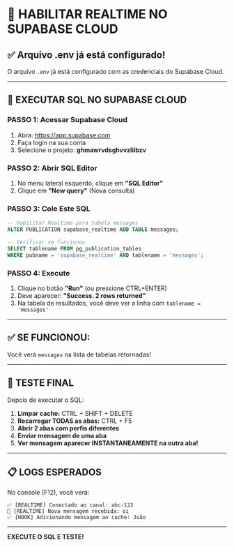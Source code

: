 # 🚨 HABILITAR REALTIME NO SUPABASE CLOUD

## ✅ Arquivo .env já está configurado!

O arquivo `.env` já está configurado com as credenciais do Supabase Cloud.

---

## 🎯 EXECUTAR SQL NO SUPABASE CLOUD

### PASSO 1: Acessar Supabase Cloud
1. Abra: https://app.supabase.com
2. Faça login na sua conta
3. Selecione o projeto: **ghmawrvdsghvvzliibzv**

### PASSO 2: Abrir SQL Editor
1. No menu lateral esquerdo, clique em **"SQL Editor"**
2. Clique em **"New query"** (Nova consulta)

### PASSO 3: Cole Este SQL
```sql
-- Habilitar Realtime para tabela messages
ALTER PUBLICATION supabase_realtime ADD TABLE messages;

-- Verificar se funcionou
SELECT tablename FROM pg_publication_tables 
WHERE pubname = 'supabase_realtime' AND tablename = 'messages';
```

### PASSO 4: Execute
1. Clique no botão **"Run"** (ou pressione CTRL+ENTER)
2. Deve aparecer: **"Success. 2 rows returned"**
3. Na tabela de resultados, você deve ver a linha com `tablename = 'messages'`

---

## ✅ SE FUNCIONOU:
Você verá `messages` na lista de tabelas retornadas!

---

## 🧪 TESTE FINAL

Depois de executar o SQL:

1. **Limpar cache:** CTRL + SHIFT + DELETE
2. **Recarregar TODAS as abas:** CTRL + F5
3. **Abrir 2 abas com perfis diferentes**
4. **Enviar mensagem de uma aba**
5. **Ver mensagem aparecer INSTANTANEAMENTE na outra aba!**

---

## 📋 LOGS ESPERADOS

No console (F12), você verá:

```
✅ [REALTIME] Conectado ao canal: abc-123
📨 [REALTIME] Nova mensagem recebida: oi
✅ [HOOK] Adicionando mensagem ao cache: João
```

---

**EXECUTE O SQL E TESTE!**
